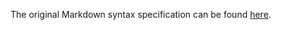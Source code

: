 The original Markdown syntax specification can be found [here](http://daringfireball.net/projects/markdown/syntax).